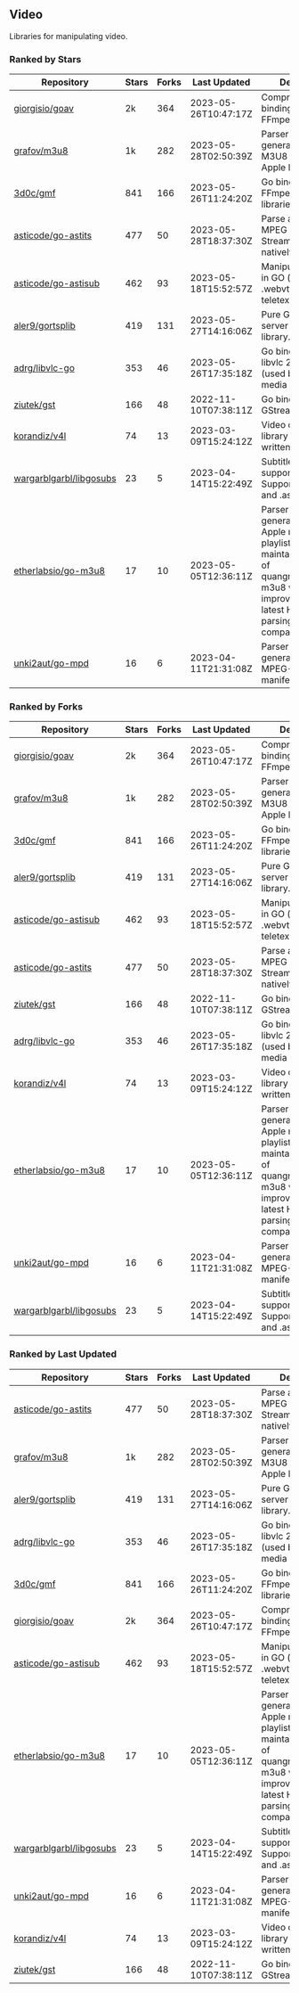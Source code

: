 ## Video

Libraries for manipulating video.

### Ranked by Stars

| Repository | Stars | Forks | Last Updated | Description | 
|------------|-------|-------|--------------|-------------|
| [giorgisio/goav](https://github.com/giorgisio/goav) | 2k | 364 | 2023-05-26T10:47:17Z |  Comprehensive Go bindings for FFmpeg. |
| [grafov/m3u8](https://github.com/grafov/m3u8) | 1k | 282 | 2023-05-28T02:50:39Z |  Parser and generator library of M3U8 playlists for Apple HLS. |
| [3d0c/gmf](https://github.com/3d0c/gmf) | 841 | 166 | 2023-05-26T11:24:20Z |  Go bindings for FFmpeg av\* libraries. |
| [asticode/go-astits](https://github.com/asticode/go-astits) | 477 | 50 | 2023-05-28T18:37:30Z |  Parse and demux MPEG Transport Streams (.ts) natively in GO. |
| [asticode/go-astisub](https://github.com/asticode/go-astisub) | 462 | 93 | 2023-05-18T15:52:57Z |  Manipulate subtitles in GO (.srt, .stl, .ttml, .webvtt, .ssa/.ass, teletext, .smi, etc.). |
| [aler9/gortsplib](https://github.com/aler9/gortsplib) | 419 | 131 | 2023-05-27T14:16:06Z |  Pure Go RTSP server and client library. |
| [adrg/libvlc-go](https://github.com/adrg/libvlc-go) | 353 | 46 | 2023-05-26T17:35:18Z |  Go bindings for libvlc 2.X/3.X/4.X (used by the VLC media player). |
| [ziutek/gst](https://github.com/ziutek/gst) | 166 | 48 | 2022-11-10T07:38:11Z |  Go bindings for GStreamer. |
| [korandiz/v4l](https://github.com/korandiz/v4l) | 74 | 13 | 2023-03-09T15:24:12Z |  Video capture library for Linux, written in Go. |
| [wargarblgarbl/libgosubs](https://github.com/wargarblgarbl/libgosubs) | 23 | 5 | 2023-04-14T15:22:49Z |  Subtitle format support for go. Supports .srt, .ttml, and .ass. |
| [etherlabsio/go-m3u8](https://github.com/etherlabsio/go-m3u8) | 17 | 10 | 2023-05-05T12:36:11Z |  Parser and generator library for Apple m3u8 playlists. Actively maintained version of quangngotan95/go-m3u8 with improvements and latest HLS playlist parsing compatibility. |
| [unki2aut/go-mpd](https://github.com/unki2aut/go-mpd) | 16 | 6 | 2023-04-11T21:31:08Z |  Parser and generator library for MPEG-DASH manifest files. |

### Ranked by Forks

| Repository | Stars | Forks | Last Updated | Description | 
|------------|-------|-------|--------------|-------------|
| [giorgisio/goav](https://github.com/giorgisio/goav) | 2k | 364 | 2023-05-26T10:47:17Z |  Comprehensive Go bindings for FFmpeg. |
| [grafov/m3u8](https://github.com/grafov/m3u8) | 1k | 282 | 2023-05-28T02:50:39Z |  Parser and generator library of M3U8 playlists for Apple HLS. |
| [3d0c/gmf](https://github.com/3d0c/gmf) | 841 | 166 | 2023-05-26T11:24:20Z |  Go bindings for FFmpeg av\* libraries. |
| [aler9/gortsplib](https://github.com/aler9/gortsplib) | 419 | 131 | 2023-05-27T14:16:06Z |  Pure Go RTSP server and client library. |
| [asticode/go-astisub](https://github.com/asticode/go-astisub) | 462 | 93 | 2023-05-18T15:52:57Z |  Manipulate subtitles in GO (.srt, .stl, .ttml, .webvtt, .ssa/.ass, teletext, .smi, etc.). |
| [asticode/go-astits](https://github.com/asticode/go-astits) | 477 | 50 | 2023-05-28T18:37:30Z |  Parse and demux MPEG Transport Streams (.ts) natively in GO. |
| [ziutek/gst](https://github.com/ziutek/gst) | 166 | 48 | 2022-11-10T07:38:11Z |  Go bindings for GStreamer. |
| [adrg/libvlc-go](https://github.com/adrg/libvlc-go) | 353 | 46 | 2023-05-26T17:35:18Z |  Go bindings for libvlc 2.X/3.X/4.X (used by the VLC media player). |
| [korandiz/v4l](https://github.com/korandiz/v4l) | 74 | 13 | 2023-03-09T15:24:12Z |  Video capture library for Linux, written in Go. |
| [etherlabsio/go-m3u8](https://github.com/etherlabsio/go-m3u8) | 17 | 10 | 2023-05-05T12:36:11Z |  Parser and generator library for Apple m3u8 playlists. Actively maintained version of quangngotan95/go-m3u8 with improvements and latest HLS playlist parsing compatibility. |
| [unki2aut/go-mpd](https://github.com/unki2aut/go-mpd) | 16 | 6 | 2023-04-11T21:31:08Z |  Parser and generator library for MPEG-DASH manifest files. |
| [wargarblgarbl/libgosubs](https://github.com/wargarblgarbl/libgosubs) | 23 | 5 | 2023-04-14T15:22:49Z |  Subtitle format support for go. Supports .srt, .ttml, and .ass. |

### Ranked by Last Updated

| Repository | Stars | Forks | Last Updated | Description | 
|------------|-------|-------|--------------|-------------|
| [asticode/go-astits](https://github.com/asticode/go-astits) | 477 | 50 | 2023-05-28T18:37:30Z |  Parse and demux MPEG Transport Streams (.ts) natively in GO. |
| [grafov/m3u8](https://github.com/grafov/m3u8) | 1k | 282 | 2023-05-28T02:50:39Z |  Parser and generator library of M3U8 playlists for Apple HLS. |
| [aler9/gortsplib](https://github.com/aler9/gortsplib) | 419 | 131 | 2023-05-27T14:16:06Z |  Pure Go RTSP server and client library. |
| [adrg/libvlc-go](https://github.com/adrg/libvlc-go) | 353 | 46 | 2023-05-26T17:35:18Z |  Go bindings for libvlc 2.X/3.X/4.X (used by the VLC media player). |
| [3d0c/gmf](https://github.com/3d0c/gmf) | 841 | 166 | 2023-05-26T11:24:20Z |  Go bindings for FFmpeg av\* libraries. |
| [giorgisio/goav](https://github.com/giorgisio/goav) | 2k | 364 | 2023-05-26T10:47:17Z |  Comprehensive Go bindings for FFmpeg. |
| [asticode/go-astisub](https://github.com/asticode/go-astisub) | 462 | 93 | 2023-05-18T15:52:57Z |  Manipulate subtitles in GO (.srt, .stl, .ttml, .webvtt, .ssa/.ass, teletext, .smi, etc.). |
| [etherlabsio/go-m3u8](https://github.com/etherlabsio/go-m3u8) | 17 | 10 | 2023-05-05T12:36:11Z |  Parser and generator library for Apple m3u8 playlists. Actively maintained version of quangngotan95/go-m3u8 with improvements and latest HLS playlist parsing compatibility. |
| [wargarblgarbl/libgosubs](https://github.com/wargarblgarbl/libgosubs) | 23 | 5 | 2023-04-14T15:22:49Z |  Subtitle format support for go. Supports .srt, .ttml, and .ass. |
| [unki2aut/go-mpd](https://github.com/unki2aut/go-mpd) | 16 | 6 | 2023-04-11T21:31:08Z |  Parser and generator library for MPEG-DASH manifest files. |
| [korandiz/v4l](https://github.com/korandiz/v4l) | 74 | 13 | 2023-03-09T15:24:12Z |  Video capture library for Linux, written in Go. |
| [ziutek/gst](https://github.com/ziutek/gst) | 166 | 48 | 2022-11-10T07:38:11Z |  Go bindings for GStreamer. |

